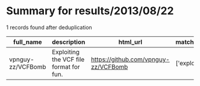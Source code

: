 
# Summary for results/2013/08/22
    
1 records found after deduplication

| full_name | description | html_url | matched_list | matched_count | pushed_at | size | stargazers_count | language | forks_count | vul_ids |
|-------------------|-----------------------------------------|--------------------------------------|----------------|-----------------|---------------------------|--------|--------------------|------------|---------------|-----------|
| vpnguy-zz/VCFBomb | Exploiting the VCF file format for fun. | https://github.com/vpnguy-zz/VCFBomb | ['exploit'] | 1 | 2013-08-22 05:41:36+00:00 | 116 | 0 | Python | 3 | [] |
